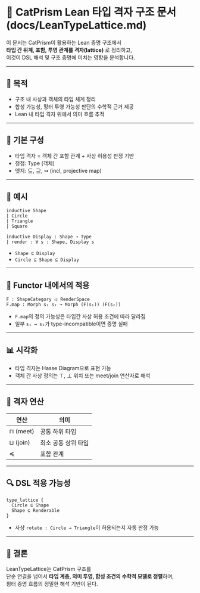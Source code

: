 # 🧱 CatPrism Lean 타입 격자 구조 문서 (docs/LeanTypeLattice.md)

이 문서는 CatPrism이 활용하는 Lean 증명 구조에서  
**타입 간 위계, 포함, 투영 관계를 격자(lattice)** 로 정리하고,  
이것이 DSL 해석 및 구조 증명에 미치는 영향을 분석합니다.

---

## 🧠 목적

- 구조 내 사상과 객체의 타입 체계 정리
- 합성 가능성, 펑터 투영 가능성 판단의 수학적 근거 제공
- Lean 내 타입 격자 위에서 의미 흐름 추적

---

## 📐 기본 구성

- 타입 격자 = 객체 간 포함 관계 + 사상 허용성 판정 기반
- 정점: Type (객체)
- 엣지: ⊆, ⊇, ↣ (incl, projective map)

---

## 🔢 예시

```lean
inductive Shape
| Circle
| Triangle
| Square

inductive Display : Shape → Type
| render : ∀ s : Shape, Display s
```

- `Shape ⊆ Display`
- `Circle ⊆ Shape ⊆ Display`

---

## 🔗 Functor 내에서의 적용

```lean
F : ShapeCategory ⥤ RenderSpace
F.map : Morph s₁ s₂ → Morph (F(s₁)) (F(s₂))
```

- `F.map`의 정의 가능성은 타입간 사상 허용 조건에 따라 달라짐
- 일부 `s₁ → s₂`가 type-incompatible이면 증명 실패

---

## 📊 시각화

- 타입 격자는 Hasse Diagram으로 표현 가능
- 객체 간 사상 정의는 ⊤, ⊥ 위치 또는 meet/join 연산자로 해석

---

## 🧮 격자 연산

| 연산 | 의미 |
|------|------|
| ⊓ (meet) | 공통 하위 타입 |
| ⊔ (join) | 최소 공통 상위 타입 |
| ≼ | 포함 관계 |

---

## 🔍 DSL 적용 가능성

```cat
type_lattice {
  Circle ⊆ Shape
  Shape ⊆ Renderable
}
```

- 사상 `rotate : Circle → Triangle`이 허용되는지 자동 판정 가능

---

## 📘 결론

LeanTypeLattice는 CatPrism 구조를  
단순 연결을 넘어서 **타입 계층, 의미 투영, 합성 조건의 수학적 모델로 정렬**하며,  
펑터 증명 흐름의 정밀한 해석 기반이 된다.
